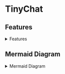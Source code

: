 # TinyChat

## Features

<details>
<summary>Features</summary>

- [x] Sending Messages
  - [x] Backend
    - [x] Create Conversation Groups with Client ID
    - [x] Create Conversations
    - [x] Create Messages
    - [x] Send Messages
    - [x] Receive Messages
  - [x] Frontend
    - [x] Create Conversation UI
    - [x] Create Message UI
    - [x] View Message History
- [x] Themes (Light/Dark)
  - [x] Frontend
    - [x] Light Theme
    - [x] Dark Theme
- [x] Delivery Receipts
  - [x] Backend
    - [x] Send Delivery Receipts
    - [x] Receive Delivery Receipts
  - [x] Frontend
    - [x] Show Delivery Receipts in UI
- [x] Typing Indicators
  - [x] Backend
    - [x] Handle Typing Logic
    - [x] Send Typing Indication
    - [x] Receive Typing Indication
  - [x] Frontend
    - [x] Show Typing Indicators in UI
- [x] Editing Messages
  - [x] Backend
    - [x] Send Edited Messages
    - [x] Receive Edited Messages
  - [x] Frontend
    - [x] Edit Message UI
    - [x] Edited Message Indication in UI
- [x] End-To-End Encrypted
  - [x] Backend
    - [x] Establish RSA Keys
      - [x] Public
      - [x] Private
    - [x] Share AES Key Encrypted with RSA
    - [x] Send Encrypted Messages
- [ ] Replies
  - [x] Backend
    - [x] Create Replies
    - [x] Send Replies
  - [ ] Frontend
    - [x] Create Replies
    - [ ] Reply Indication in UI
- [ ] Reactions
  - [ ] Backend
    - [ ] Create Reactions
    - [ ] Send Reactions
  - [ ] Frontend
    - [ ] Create Reaction
    - [ ] Reaction Indication in UI

</details>

## Mermaid Diagram

<details>
<summary>Mermaid Diagram</summary>

```mermaid
graph TB;
  subgraph "Client#1"
  A[Client #1 Creates an RSA Key] --> B>Client #1 Creates a new Conversation w/ Client #2];
  B --> D[Add Conversation to CLient #1 UI];
  B --> E[Client #1 Sends RSA Public Key to Client #2];
  end
  E --> G;
  subgraph "Client#2"
  F[Client #2 Creates an RSA Key] --> G[Client #2 Waits for RSA Public Key from Client #1];
  G --> H[Client #2 Creates an AES Symmetric Key];
  H -->I[Client #2 Encrypts the AES Key with Client #1s RSA Public Key];
  I -->J[Client #2 Sends Encrypted Key to Cient #1];
  end
  J --> K;
  subgraph "Client#1"
  E --> K[Client #1 Waits for AES Symmetric Key from Client #2];
  K --> L[Client #1 Decrypts Encrypted Key with RSA Private Key];
  end
  subgraph "Client#1Demo"
  L --> |The following could be either client, but Client #1 will be the sender for this example| M>A Message is Typed by Client #1 and Sent to Client #2];
  M --> N[The message is Encrypted with the AES Symmetric Key Established];
  N --> O[The Encrypted Message is Sent to Client #2];
  M --> Q[The Message is Added to the Conversation Screen for Client #1];
  Q --> R[Client #1 Waits for Delivery Receipt from Client #1];
  R --> V[A Delivery Indicator is Added to the Conversation Screen];
  end
  O --> P;
  subgraph "Client#2Demo"
  P[Client #2 Receives the message] --> S[Client #2 Decrypts the Message];
  S --> T[The Message is Added to the Conversation Screen for Client #2];
  P --> U[Client #2 Sends a Delivery Receipts to Client #1];
  end
  U --> R;
```

</details>
